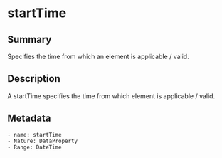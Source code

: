 <!-- Automatically generated by spec-parser v2.0.0 on 2023-12-25T20:28:21.783513+00:00 -->
<!-- SPDX-License-Identifier: Community-Spec-1.0 -->

# startTime

## Summary

Specifies the time from which an element is applicable / valid.


## Description

A startTime specifies the time from which element is applicable / valid.


## Metadata

    - name: startTime
    - Nature: DataProperty
    - Range: DateTime




